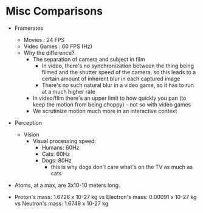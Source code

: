 Misc Comparisons
================

- Framerates
    - Movies : 24 FPS
    - Video Games : 60 FPS (Hz)
    - Why the difference?
        - The separation of camera and subject in film
            - In video, there's no synchronization between the thing being filmed and the shutter speed of the camera, so this leads to a certain amount of inherent blur in each captured image
            - There's no such natural blur in a video game, so it has to run at a much higher rate
        - In video/film there's an upper limit to how quickly you pan (to keep the motion from being choppy) - not so with video games
        - We scrutinize motion much more in an interactive context 
            
- Perception
    - Vision
        - Visual processing speed:
            - Humans: 60Hz
            - Cats: 60Hz
            - Dogs: 80Hz
                - this is why dogs don't care what's on the TV as much as cats 

- Atoms, at a max, are 3x10-10 meters long.
- Proton's mass: 1.6726 x 10-27 kg vs Electron's mass: 0.00091 x 10-27 kg vs Neutron's mass: 1.6749 x 10-27 kg
